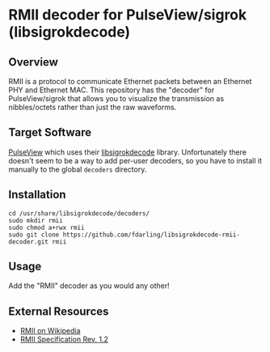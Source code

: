 # RMII decoder for PulseView/sigrok (libsigrokdecode)

## Overview

RMII is a protocol to communicate Ethernet packets between an Ethernet PHY and Ethernet MAC. This repository has the "decoder" for PulseView/sigrok that allows you to visualize the transmission as nibbles/octets rather than just the raw waveforms.

## Target Software

[PulseView](https://sigrok.org/wiki/PulseView) which uses their [libsigrokdecode](https://sigrok.org/wiki/Libsigrokdecode) library. Unfortunately there doesn't seem to be a way to add per-user decoders, so you have to install it manually to the global `decoders` directory.

## Installation

```
cd /usr/share/libsigrokdecode/decoders/
sudo mkdir rmii
sudo chmod a+rwx rmii
sudo git clone https://github.com/fdarling/libsigrokdecode-rmii-decoder.git rmii
```

## Usage

Add the "RMII" decoder as you would any other!

## External Resources

* [RMII on Wikipedia](https://en.wikipedia.org/wiki/Media-independent_interface#RMII)
* [RMII Specification Rev. 1.2](http://ebook.pldworld.com/_eBook/-Telecommunications,Networks-/TCPIP/RMII/rmii_rev12.pdf)